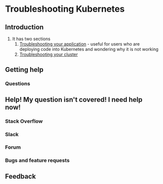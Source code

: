 # Troubleshooting Kubernetes #
## Introduction ##
1. It has two sections
	1. [Troubleshooting your application](https://kubernetes.io/docs/tasks/debug-application-cluster/debug-application/) - useful for users who are deploying code into Kubernetes and wondering why it is not working
	2. [Troubleshooting your cluster]()

## Getting help ##
### Questions ###
## Help! My question isn't covered! I need help now! ##
### Stack Overflow ###
### Slack ###
### Forum ###
### Bugs and feature requests ###
## Feedback ##
